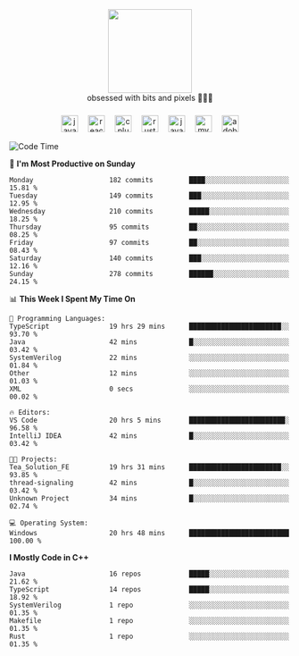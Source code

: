 


  <div align="center">
    
   <img src = "https://i.postimg.cc/W1R4TF4j/d6kpuve-c97567cf-518b-4b86-a271-5c89d88d22f7.gif"  width=150px height=150px />
 </div>

<div align="center">
  obsessed with bits and pixels 🧑‍💻🎨
</div>

  ###
<div align="center">
 <img src="https://cdn.jsdelivr.net/gh/devicons/devicon/icons/javascript/javascript-original.svg" height="30" alt="javascript logo"  />
  <img width="10" />
  <img src="https://cdn.jsdelivr.net/gh/devicons/devicon/icons/react/react-original.svg" height="30" alt="react logo"  />
  <img width="10" />
   <!--<img src="https://cdn.jsdelivr.net/gh/devicons/devicon/icons/nodejs/nodejs-original.svg" height="30" alt="nodejs logo"  />
  <img width="10" />
 <img src="https://cdn.jsdelivr.net/gh/devicons/devicon/icons/flutter/flutter-original.svg" height="30" alt="flutter logo"  />
 <img width="10" />-->
  <img src="https://cdn.jsdelivr.net/gh/devicons/devicon/icons/cplusplus/cplusplus-original.svg" height="30" alt="cpluplus logo"  />
  <img width="10" />
    <img src="https://cdn.jsdelivr.net/gh/devicons/devicon/icons/rust/rust-original.svg" height="30" alt="rust logo"  />
  <img width="10" />
  <img src="https://cdn.jsdelivr.net/gh/devicons/devicon/icons/java/java-original.svg" height="30" alt="java logo"  />
  <img width="10" />
  <img src="https://skillicons.dev/icons?i=mysql" height="30" alt="mysql logo"  />
  <img width="10" />
  <img src="https://skillicons.dev/icons?i=pr" height="30" alt="adobepremierepro logo"  />
</div>

<!--START_SECTION:waka-->
![Code Time](http://img.shields.io/badge/Code%20Time-2%2C033%20hrs%2056%20mins-blue)

📅 **I'm Most Productive on Sunday** 

```text
Monday                   182 commits         ████░░░░░░░░░░░░░░░░░░░░░   15.81 % 
Tuesday                  149 commits         ███░░░░░░░░░░░░░░░░░░░░░░   12.95 % 
Wednesday                210 commits         █████░░░░░░░░░░░░░░░░░░░░   18.25 % 
Thursday                 95 commits          ██░░░░░░░░░░░░░░░░░░░░░░░   08.25 % 
Friday                   97 commits          ██░░░░░░░░░░░░░░░░░░░░░░░   08.43 % 
Saturday                 140 commits         ███░░░░░░░░░░░░░░░░░░░░░░   12.16 % 
Sunday                   278 commits         ██████░░░░░░░░░░░░░░░░░░░   24.15 % 
```


📊 **This Week I Spent My Time On** 

```text
💬 Programming Languages: 
TypeScript               19 hrs 29 mins      ███████████████████████░░   93.70 % 
Java                     42 mins             █░░░░░░░░░░░░░░░░░░░░░░░░   03.42 % 
SystemVerilog            22 mins             ░░░░░░░░░░░░░░░░░░░░░░░░░   01.84 % 
Other                    12 mins             ░░░░░░░░░░░░░░░░░░░░░░░░░   01.03 % 
XML                      0 secs              ░░░░░░░░░░░░░░░░░░░░░░░░░   00.02 % 

🔥 Editors: 
VS Code                  20 hrs 5 mins       ████████████████████████░   96.58 % 
IntelliJ IDEA            42 mins             █░░░░░░░░░░░░░░░░░░░░░░░░   03.42 % 

🐱‍💻 Projects: 
Tea_Solution_FE          19 hrs 31 mins      ███████████████████████░░   93.85 % 
thread-signaling         42 mins             █░░░░░░░░░░░░░░░░░░░░░░░░   03.42 % 
Unknown Project          34 mins             █░░░░░░░░░░░░░░░░░░░░░░░░   02.74 % 

💻 Operating System: 
Windows                  20 hrs 48 mins      █████████████████████████   100.00 % 
```

**I Mostly Code in C++** 

```text
Java                     16 repos            █████░░░░░░░░░░░░░░░░░░░░   21.62 % 
TypeScript               14 repos            █████░░░░░░░░░░░░░░░░░░░░   18.92 % 
SystemVerilog            1 repo              ░░░░░░░░░░░░░░░░░░░░░░░░░   01.35 % 
Makefile                 1 repo              ░░░░░░░░░░░░░░░░░░░░░░░░░   01.35 % 
Rust                     1 repo              ░░░░░░░░░░░░░░░░░░░░░░░░░   01.35 % 
```




<!--END_SECTION:waka-->
